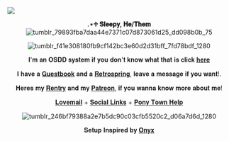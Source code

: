   ![](https://64.media.tumblr.com/6c4321dff50c9745d54adb7dbe84c584/e045813faef67b26-de/s1280x1920/a5c5d3319ffa192b51cfc7066f626b57a26d544a.pnj) 
      <p align="center">  **.⋆♱ 𝐒𝐥𝐞𝐞𝐩𝐲, 𝐇𝐞/𝐓𝐡𝐞𝐦** ![tumblr_79893fba7daa44e7371c07d873061d25_dd098b0b_75](https://github.com/B00THILL/B00THILL/assets/138095663/818d377a-91dd-4732-8af5-8d48bd2e59cc) </p> <p align="center">  ![tumblr_f41e308180fb9cf142bc3e60d2d31bff_7fd78bdf_1280](https://imgur.com/QOo9mL7.png) <p 
align="center"> 𝐈'𝐦 𝐚𝐧 𝐎𝐒𝐃𝐃 𝐬𝐲𝐬𝐭𝐞𝐦 𝐢𝐟 𝐲𝐨𝐮 𝐝𝐨𝐧'𝐭 𝐤𝐧𝐨𝐰 𝐰𝐡𝐚𝐭 𝐭𝐡𝐚𝐭 𝐢𝐬 𝐜𝐥𝐢𝐜𝐤 [𝐡𝐞𝐫𝐞](https://systemexplain.carrd.co/)  </p>  <p align="center">𝐈 𝐡𝐚𝐯𝐞 𝐚 [𝐆𝐮𝐞𝐬𝐭𝐛𝐨𝐨𝐤](https://b00thill.atabook.org/) 𝐚𝐧𝐝 𝐚 [𝐑𝐞𝐭𝐫𝐨𝐬𝐩𝐫𝐢𝐧𝐠](https://retrospring.net/@B00THILL/questions), 𝐥𝐞𝐚𝐯𝐞 𝐚 𝐦𝐞𝐬𝐬𝐚𝐠𝐞 𝐢𝐟 𝐲𝐨𝐮 𝐰𝐚𝐧𝐭!. </p> <p align="center">𝐇𝐞𝐫𝐞𝐬 𝐦𝐲 [𝐑𝐞𝐧𝐭𝐫𝐲](https://rentry.co/GunsNBullets) 𝐚𝐧𝐝 𝐦𝐲 [𝐏𝐚𝐭𝐫𝐞𝐨𝐧](https://www.patreon.com/B00THILL), 𝐢𝐟 𝐲𝐨𝐮 𝐰𝐚𝐧𝐧𝐚 𝐤𝐧𝐨𝐰 𝐦𝐨𝐫𝐞 𝐚𝐛𝐨𝐮𝐭 𝐦𝐞!</p> <p align="center">[𝐋𝐨𝐯𝐞𝐦𝐚𝐢𝐥](https://rentry.co/GunsNRosesLove) + [𝐒𝐨𝐜𝐢𝐚𝐥 𝐋𝐢𝐧𝐤𝐬](https://linktr.ee/b00thill) + [𝐏𝐨𝐧𝐲 𝐓𝐨𝐰𝐧 𝐇𝐞𝐥𝐩](https://rentry.co/ponytownhelp) </p> <p align="center">![tumblr_246bf79388a2e7b5dc90c03cfb5520c2_d06a7d6d_1280](https://github.com/B00THILL/B00THILL/assets/138095663/e0fd23e0-2225-4802-b831-df606bbbbfcc) <p>  <p align="center">  𝐒𝐞𝐭𝐮𝐩 𝐈𝐧𝐬𝐩𝐢𝐫𝐞𝐝 𝐛𝐲 [𝐎𝐧𝐲𝐱](https://github.com/undeadlost) 
